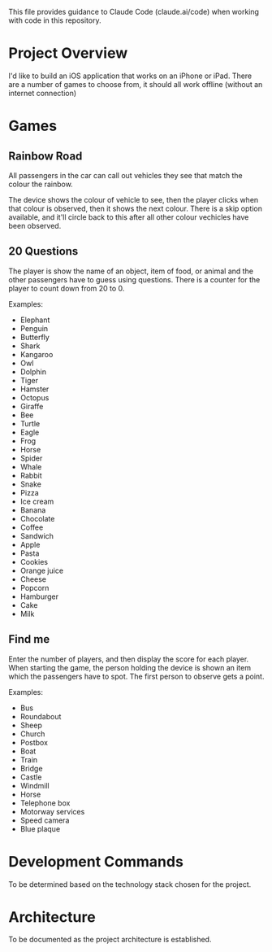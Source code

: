 This file provides guidance to Claude Code (claude.ai/code) when working with code in this repository.

# Project Overview

I'd like to build an iOS application that works on an iPhone or iPad. There are a number of games to choose from, it should all work offline (without an internet connection)

# Games

## Rainbow Road

All passengers in the car can call out vehicles they see that match the colour the rainbow.

The device shows the colour of vehicle to see, then the player clicks when that colour is observed, then it shows the next colour. There is a skip option available, and it'll circle back to this after all other colour vechicles have been observed. 

## 20 Questions

The player is show the name of an object, item of food, or animal and the other passengers have to guess using questions. There is a counter for the player to count down from 20 to 0.

Examples:

- Elephant
- Penguin
- Butterfly
- Shark
- Kangaroo
- Owl
- Dolphin
- Tiger
- Hamster
- Octopus
- Giraffe
- Bee
- Turtle
- Eagle
- Frog
- Horse
- Spider
- Whale
- Rabbit
- Snake
- Pizza
- Ice cream
- Banana
- Chocolate
- Coffee
- Sandwich
- Apple
- Pasta
- Cookies
- Orange juice
- Cheese
- Popcorn
- Hamburger
- Cake
- Milk

## Find me

Enter the number of players, and then display the score for each player. When starting the game, the person holding the device is shown an item which the passengers have to spot. The first person to observe gets a point. 

Examples:
- Bus
- Roundabout
- Sheep
- Church
- Postbox
- Boat
- Train
- Bridge
- Castle
- Windmill
- Horse
- Telephone box
- Motorway services
- Speed camera
- Blue plaque

# Development Commands

To be determined based on the technology stack chosen for the project.

# Architecture

To be documented as the project architecture is established.